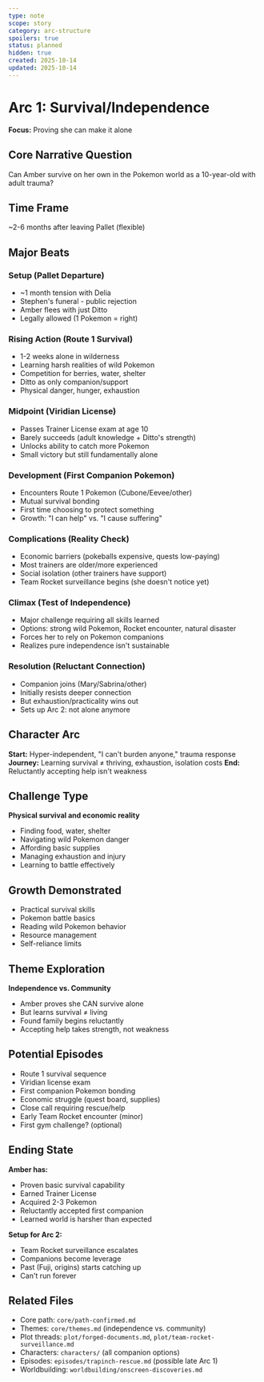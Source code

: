 ```yaml
---
type: note
scope: story
category: arc-structure
spoilers: true
status: planned
hidden: true
created: 2025-10-14
updated: 2025-10-14
---
```


# Arc 1: Survival/Independence

**Focus:** Proving she can make it alone

## Core Narrative Question

Can Amber survive on her own in the Pokemon world as a 10-year-old with adult trauma?

## Time Frame

~2-6 months after leaving Pallet (flexible)

## Major Beats

### Setup (Pallet Departure)
- ~1 month tension with Delia
- Stephen's funeral - public rejection
- Amber flees with just Ditto
- Legally allowed (1 Pokemon = right)

### Rising Action (Route 1 Survival)
- 1-2 weeks alone in wilderness
- Learning harsh realities of wild Pokemon
- Competition for berries, water, shelter
- Ditto as only companion/support
- Physical danger, hunger, exhaustion

### Midpoint (Viridian License)
- Passes Trainer License exam at age 10
- Barely succeeds (adult knowledge + Ditto's strength)
- Unlocks ability to catch more Pokemon
- Small victory but still fundamentally alone

### Development (First Companion Pokemon)
- Encounters Route 1 Pokemon (Cubone/Eevee/other)
- Mutual survival bonding
- First time choosing to protect something
- Growth: "I can help" vs. "I cause suffering"

### Complications (Reality Check)
- Economic barriers (pokeballs expensive, quests low-paying)
- Most trainers are older/more experienced
- Social isolation (other trainers have support)
- Team Rocket surveillance begins (she doesn't notice yet)

### Climax (Test of Independence)
- Major challenge requiring all skills learned
- Options: strong wild Pokemon, Rocket encounter, natural disaster
- Forces her to rely on Pokemon companions
- Realizes pure independence isn't sustainable

### Resolution (Reluctant Connection)
- Companion joins (Mary/Sabrina/other)
- Initially resists deeper connection
- But exhaustion/practicality wins out
- Sets up Arc 2: not alone anymore

## Character Arc

**Start:** Hyper-independent, "I can't burden anyone," trauma response
**Journey:** Learning survival ≠ thriving, exhaustion, isolation costs
**End:** Reluctantly accepting help isn't weakness

## Challenge Type

**Physical survival and economic reality**
- Finding food, water, shelter
- Navigating wild Pokemon danger
- Affording basic supplies
- Managing exhaustion and injury
- Learning to battle effectively

## Growth Demonstrated

- Practical survival skills
- Pokemon battle basics
- Reading wild Pokemon behavior
- Resource management
- Self-reliance limits

## Theme Exploration

**Independence vs. Community**
- Amber proves she CAN survive alone
- But learns survival ≠ living
- Found family begins reluctantly
- Accepting help takes strength, not weakness

## Potential Episodes

- Route 1 survival sequence
- Viridian license exam
- First companion Pokemon bonding
- Economic struggle (quest board, supplies)
- Close call requiring rescue/help
- Early Team Rocket encounter (minor)
- First gym challenge? (optional)

## Ending State

**Amber has:**
- Proven basic survival capability
- Earned Trainer License
- Acquired 2-3 Pokemon
- Reluctantly accepted first companion
- Learned world is harsher than expected

**Setup for Arc 2:**
- Team Rocket surveillance escalates
- Companions become leverage
- Past (Fuji, origins) starts catching up
- Can't run forever

## Related Files

- Core path: `core/path-confirmed.md`
- Themes: `core/themes.md` (independence vs. community)
- Plot threads: `plot/forged-documents.md`, `plot/team-rocket-surveillance.md`
- Characters: `characters/` (all companion options)
- Episodes: `episodes/trapinch-rescue.md` (possible late Arc 1)
- Worldbuilding: `worldbuilding/onscreen-discoveries.md`
